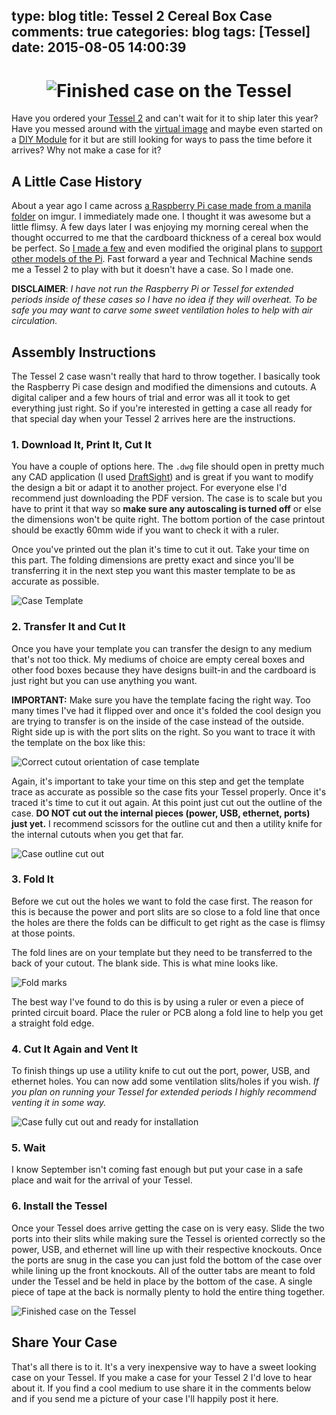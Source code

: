 type: blog
title: Tessel 2 Cereal Box Case
comments: true
categories: blog
tags: [Tessel]
date: 2015-08-05 14:00:39
---

<h1 style="text-align:center;"><img class="img-responsive" src="{%asset_path fp_case.jpg %}" alt="Finished case on the Tessel" /></h1>

Have you ordered  your [Tessel 2][tessel2] and can't wait for it to ship later this year? Have you messed around with the [virtual image][vm] and maybe even started on a [DIY Module][diy] for it but are still looking for ways to pass the time before it arrives? Why not make a case for it?

<!-- more -->

## A Little Case History
About a year ago I came across [a Raspberry Pi case made from a manila folder][manilla] on imgur. I immediately made one. I thought it was awesome but a little flimsy. A few days later I was enjoying my morning cereal when the thought occurred to me that the cardboard thickness of a cereal box would be perfect. So [I made a few][case_imgur] and even modified the original plans to [support other models of the Pi][case_blog]. Fast forward a year and Technical Machine sends me a Tessel 2 to play with but it doesn't have a case. So I made one.

**DISCLAIMER**: *I have not run the Raspberry Pi or Tessel for extended periods inside of these cases so I have no idea if they will overheat. To be safe you may want to carve some sweet ventilation holes to help with air circulation.*

## Assembly Instructions
The Tessel 2 case wasn't really that hard to throw together. I basically took the Raspberry Pi case design and modified the dimensions and cutouts. A digital caliper and a few hours of trial and error was all it took to get everything just right. So if you're interested in getting a case all ready for that special day when your Tessel 2 arrives here are the instructions.

### 1. Download It, Print It, Cut It
You have a couple of options here. The `.dwg` file should open in pretty much any CAD application (I used [DraftSight][draftsight]) and is great if you want to modify the design a bit or adapt it to another project. For everyone else I'd recommend just downloading the PDF version. The case is to scale but you have to print it that way so **make sure any autoscaling is turned off** or else the dimensions won't be quite right. The bottom portion of the case printout should be exactly 60mm wide if you want to check it with a ruler.

Once you've printed out the plan it's time to cut it out. Take your time on this part. The folding dimensions are pretty exact and since you'll be transferring it in the next step you want this master template to be as accurate as possible.

<img class="img-responsive" src="{%asset_path case_template.jpg %}" alt="Case Template" />

### 2. Transfer It and Cut It
Once you have your template you can transfer the design to any medium that's not too thick. My mediums of choice are empty cereal boxes and other food boxes because they have designs built-in and the cardboard is just right but you can use anything you want. 

**IMPORTANT:** Make sure you have the template facing the right way. Too many times I've had it flipped over and once it's folded the cool design you are trying to transfer is on the inside of the case instead of the outside. Right side up is with the port slits on the right. So you want to trace it with the template on the box like this:

<img class="img-responsive" src="{%asset_path case_template_orientation.jpg %}" alt="Correct cutout orientation of case template" />

Again, it's important to take your time on this step and get the template trace as accurate as possible so the case fits your Tessel properly. Once it's traced it's time to cut it out again. At this point just cut out the outline of the case. **DO NOT cut out the internal pieces (power, USB, ethernet, ports) just yet.** I recommend scissors for the outline cut and then a utility knife for the internal cutouts when you get that far.

<img class="img-responsive" src="{%asset_path fp_case_cutout.jpg %}" alt="Case outline cut out" />

### 3. Fold It
Before we cut out the holes we want to fold the case first. The reason for this is because the power and port slits are so close to a fold line that once the holes are there the folds can be difficult to get right as the case is flimsy at those points.

The fold lines are on your template but they need to be transferred to the back of your cutout. The blank side. This is what mine looks like.

<img class="img-responsive" src="{%asset_path fp_case_fold_marks.jpg %}" alt="Fold marks" />

The best way I've found to do this is by using a ruler or even a piece of printed circuit board. Place the ruler or PCB along a fold line to help you get a straight fold edge.

### 4. Cut It Again and Vent It
To finish things up use a utility knife to cut out the port, power, USB, and ethernet holes. You can now add some ventilation slits/holes if you wish. *If you plan on running your Tessel for extended periods I highly recommend venting it in some way.*

<img class="img-responsive" src="{%asset_path fp_case_fully_cutout.jpg %}" alt="Case fully cut out and ready for installation" />

### 5. Wait
I know September isn't coming fast enough but put your case in a safe place and wait for the arrival of your Tessel.

### 6. Install the Tessel
Once your Tessel does arrive getting the case on is very easy. Slide the two ports into their slits while making sure the Tessel is oriented correctly so the power, USB, and ethernet will line up with their respective knockouts. Once the ports are snug in the case you can just fold the bottom of the case over while lining up the front knockouts. All of the outter tabs are meant to fold under the Tessel and be held in place by the bottom of the case. A single piece of tape at the back is normally plenty to hold the entire thing together. 

<img class="img-responsive" src="{%asset_path fp_case_bottom.jpg %}" alt="Finished case on the Tessel" />

## Share Your Case
That's all there is to it. It's a very inexpensive way to have a sweet looking case on your Tessel. If you make a case for your Tessel 2 I'd love to hear about it. If you find a cool medium to use share it in the comments below and if you send me a picture of your case I'll happily post it here. 

[tessel2]: https://tessel.io/
[vm]: https://tessel.io/blog/118385488827/contributing-to-tessel-2-without-hardware
[diy]: https://tessel.io/docs/DIYModule
[manilla]: https://imgur.com/gallery/8RLUdNb
[case_imgur]: http://imgur.com/gallery/pTDkD
[case_blog]: http://www.microcasts.tv/blog/2014/09/24/cereal-box-pi-cases/
[draftsight]: http://www.3ds.com/products-services/draftsight-cad-software/free-download/